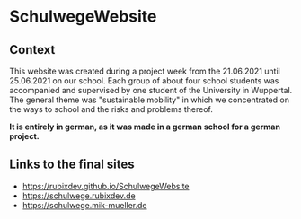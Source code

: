 # SchulwegeWebsite
## Context
This website was created during a project week from the 21.06.2021 until 25.06.2021 on our school.
Each group of about four school students was accompanied and supervised by one student of the University in Wuppertal.
The general theme was "sustainable mobility" in which we concentrated on the ways to school and the risks and problems thereof.

**It is entirely in german, as it was made in a german school for a german project.**

## Links to the final sites
- https://rubixdev.github.io/SchulwegeWebsite
- https://schulwege.rubixdev.de
- https://schulwege.mik-mueller.de

